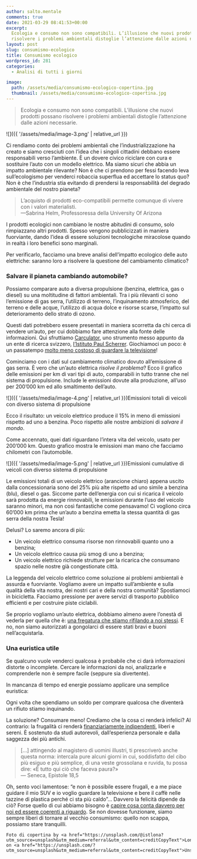 ```yaml
---
author: salto.mentale
comments: true
date: 2021-03-29 08:41:53+00:00
excerpt:
  Ecologia e consumo non sono compatibili. L’illusione che nuovi prodotti possano
  risolvere i problemi ambientali distoglie l’attenzione dalle azioni necessarie.
layout: post
slug: consumismo-ecologico
title: Consumismo ecologico
wordpress_id: 281
categories:
  - Analisi di tutti i giorni

image:
  path: /assets/media/consumismo-ecologico-copertina.jpg
  thumbnail: /assets/media/consumismo-ecologico-copertina.jpg
---
```


> Ecologia e consumo non sono compatibili. L’illusione che nuovi prodotti possano risolvere i problemi ambientali distoglie l’attenzione dalle azioni necessarie.


![]({{ '/assets/media/image-3.png' | relative_url }})

Ci rendiamo conto dei problemi ambientali che l’industrializzazione ha creato e siamo cresciuti con l’idea che i singoli cittadini debbano essere responsabili verso l’ambiente. È un dovere civico riciclare con cura e sostituire l’auto con un modello elettrico. Ma siamo sicuri che abbia un impatto ambientale rilevante? Non è che ci prendono per fessi facendo leva sull’ecologismo per venderci robaccia superflua ed accettare lo status quo? Non è che l’industria stia evitando di prendersi la responsabilità del degrado ambientale del nostro pianeta?

> L’acquisto di prodotti eco-compatibili permette comunque di vivere con i valori materialisti.  
—Sabrina Helm, Professoressa della University Of Arizona


I prodotti ecologici non cambiano le nostre abitudini di consumo, solo rimpiazzano altri prodotti. Spesso vengono pubblicizzati in maniera fuorviante, dando l’idea di essere soluzioni tecnologiche miracolose quando in realtà i loro benefici sono marginali.

Per verificarlo, facciamo una breve analisi dell’impatto ecologico delle auto elettriche: saranno loro a risolvere la questione del cambiamento climatico?

### Salvare il pianeta cambiando automobile?

Possiamo comparare auto a diversa propulsione (benzina, elettrica, gas o diesel) su una moltitudine di fattori ambientali. Tra i più rilevanti ci sono l’emissione di gas serra, l’utilizzo di terreno, l’inquinamento atmosferico, del terreno e delle acque, l’utilizzo di acqua dolce e risorse scarse, l’impatto sul deterioramento dello strato di ozono.

Questi dati potrebbero essere presentati in maniera scorretta da chi cerca di vendere un’auto, per cui dobbiamo fare attenzione alla fonte delle informazioni. Qui sfruttiamo [Carculator](https://www.carculator.psi.ch/start), uno strumento messo appunto da un ente di ricerca svizzero, [l’Istituto Paul Scherrer](https://it.wikipedia.org/wiki/Istituto_Paul_Scherrer). Giochiamoci un poco: è un passatempo [molto meno costoso di guardare la televisione](/televisione-quanto-costa-davvero/)!

Cominciamo con i dati sul cambiamento climatico dovuto all’emissione di gas serra. È vero che un’auto elettrica _risolve il problema_? Ecco il grafico delle emissioni per km di vari tipi di auto, comparabili in tutto tranne che nel sistema di propulsione. Include le emissioni dovute alla produzione, all’uso per 200’000 km ed allo smaltimento dell’auto.

![]({{ '/assets/media/image-4.png' | relative_url }})Emissioni totali di veicoli con diverso sistema di propulsione

Ecco il risultato: un veicolo elettrico produce il 15% in meno di emissioni rispetto ad uno a benzina. Poco rispetto alle nostre ambizioni di _salvare il mondo_.

Come accennato, quei dati riguardano l’intera vita del veicolo, usato per 200’000 km. Questo grafico mostra le emissioni man mano che facciamo chilometri con l’automobile.

![]({{ '/assets/media/image-5.png' | relative_url }})Emissioni cumulative di veicoli con diverso sistema di propulsione

Le emissioni totali di un veicolo elettrico (arancione chiaro) appena uscito dalla concessionaria sono del 25% più alte rispetto ad uno simile a benzina (blu), diesel o gas. Siccome parte dell’energia con cui si ricarica il veicolo sarà prodotta da energie rinnovabili, le emissioni durante l’uso del veicolo saranno minori, ma non così fantastiche come pensavamo! Ci vogliono circa 60’000 km prima che un’auto a benzina emetta la stessa quantità di gas serra della nostra Tesla!

Delusi? Lo saremo ancora di più:

- Un veicolo elettrico consuma risorse non rinnovabili quanto uno a benzina;
- Un veicolo elettrico causa più smog di uno a benzina;
- Un veicolo elettrico richiede strutture per la ricarica che consumano spazio nelle nostre già congestionate città.

La leggenda del veicolo elettrico come soluzione ai problemi ambientali è assurda e fuorviante. Vogliamo avere un impatto sull’ambiente e sulla qualità della vita nostra, dei nostri cari e della nostra comunità? Spostiamoci in bicicletta. Facciamo pressione per avere servizi di trasporto pubblico efficienti e per costruire piste ciclabili.

Se proprio vogliamo un’auto elettrica, dobbiamo almeno avere l’onestà di vederla per quella che è: [una fregatura che stiamo rifilando a noi stessi](/stai-regalandoti-carbone/). E no, non siamo autorizzati a gongolarci di essere stati bravi e buoni nell’acquistarla.

### Una euristica utile

Se qualcuno vuole venderci qualcosa è probabile che ci darà informazioni distorte o incomplete. Cercare le informazioni da noi, analizzarle e comprenderle non è sempre facile (seppure sia divertente).

In mancanza di tempo ed energie possiamo applicare una semplice euristica:

Ogni volta che spendiamo un soldo per comprare qualcosa che diventerà un rifiuto stiamo inquinando.

La soluzione? Consumare meno! Crediamo che la cosa ci renderà infelici? Al contrario: la frugalità ci renderà [finanziariamente indipendenti](/indipendenza-finanziaria/), liberi e sereni. È sostenuto da studi autorevoli, dall’esperienza personale e dalla saggezza dei più antichi.

> […] attingendo al magistero di uomini illustri, ti prescriverò anche questa norma: intercala pure alcuni giorni in cui, soddisfatto del cibo più esiguo e più semplice, di una veste grossolana e ruvida, tu possa dire: «È tutto qui ciò che faceva paura?»  
— Seneca, Epistole 18,5


Oh, sento voci lamentose: “e non è possibile essere frugali, e a me piace guidare il mio SUV e io voglio guardare la televisione e bere il caffè nelle tazzine di plastica perché ci sta più caldo”… Davvero la felicità dipende da ciò? Forse quello di cui abbiamo bisogno è [capire cosa conta davvero per noi ed essere coerenti a riguardo](/siamo-coerenti/). Se non dovesse funzionare, siamo sempre liberi di tornare al vecchio consumismo: quello non scappa, possiamo stare tranquilli.

    Foto di copertina by <a href="https://unsplash.com/@istlona?utm_source=unsplash&utm_medium=referral&utm_content=creditCopyText">Lona</a> on <a href="https://unsplash.com/?utm_source=unsplash&utm_medium=referral&utm_content=creditCopyText">Unsplash</a>
